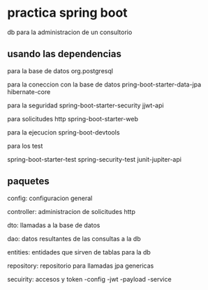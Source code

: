 # practica spring boot

db para la administracion de un consultorio

## usando las dependencias

para la base de datos
org.postgresql

para la coneccion con la base de datos
pring-boot-starter-data-jpa
hibernate-core

para la seguridad
spring-boot-starter-security
jjwt-api

para solicitudes http
spring-boot-starter-web

para la ejecucion
spring-boot-devtools

para los test

spring-boot-starter-test
spring-security-test
junit-jupiter-api

## paquetes

config: configuracion general

controller: administracion de solicitudes http

dto: llamadas a la base de datos

dao: datos resultantes de las consultas a la db

entities: entidades que sirven de tablas para la db

repository: repositorio para llamadas jpa genericas

secuirity: accesos y token
-config
-jwt
-payload
-service
